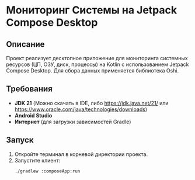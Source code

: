# Мониторинг Системы на Jetpack Compose Desktop

## Описание

Проект реализует десктопное приложение для мониторинга системных ресурсов (ЦП, ОЗУ, диск, процессы) на Kotlin с использованием Jetpack Compose Desktop. Для сбора данных применяется библиотека Oshi.

## Требования

- **JDK 21** (Можно скачать в IDE, либо https://jdk.java.net/21/ или https://www.oracle.com/java/technologies/downloads)
- **Android Studio**
- **Интернет** (для загрузки зависимостей Gradle)

## Запуск
1. Откройте терминал в корневой директории проекта.
2. Запустите клиент:
    ```bash
    ./gradlew :composeApp:run
    ```